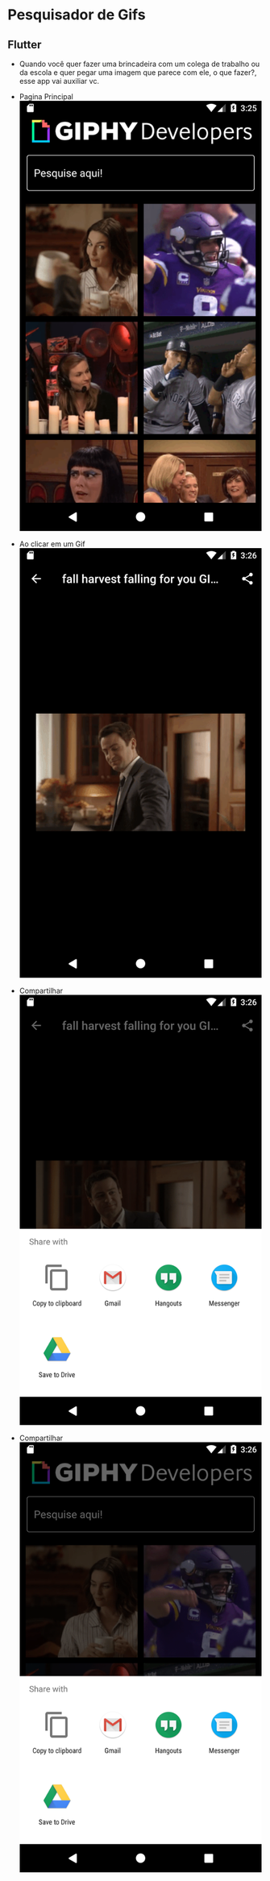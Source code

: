 # Pesquisador de Gifs

## Flutter

- Quando você quer fazer uma brincadeira com um colega de trabalho ou da escola e quer pegar uma imagem que parece com ele, o que fazer?, esse app vai auxiliar vc.

- Pagina Principal
![pagina principal](images/principal.png)
- Ao clicar em um Gif
![ao clicar em uma imagem](images/aoclicar.png)
- Compartilhar
![compartilhando1](images/compartilhar1.png)
- Compartilhar
![compartilhando1](images/compartilhar2.png)
